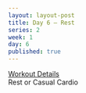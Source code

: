 ```yaml
---
layout: layout-post
title: Day 6 — Rest
series: 2
week: 1
day: 6
published: true
---
```


<div class="ex_list">

  <div class="note _padding-bottom"><a target="_blank" href="http://www.muscleandfitness.com/workouts/workout-routines/6-week-workout-serious-strength?day=5">Workout Details</a></div> 

  <div class="desc">
    <div class="name">
      Rest or Casual Cardio 
    </div>
  </div>

</div>



